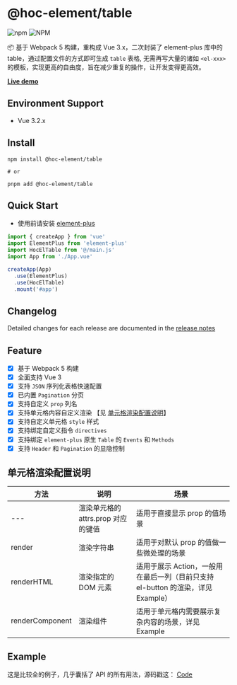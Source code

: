 # @hoc-element/table

![npm](https://img.shields.io/npm/v/@hoc-element/table)  ![NPM](https://img.shields.io/npm/l/@hoc-element/table)

📦 基于 Webpack 5 构建，重构成 Vue 3.x，二次封装了 element-plus 库中的 table，通过配置文件的方式即可生成 `table` 表格, 无需再写大量的诸如 `<el-xxx>` 的模板，实现更高的自由度，旨在减少重复的操作，让开发变得更高效。

**[Live demo](https://pdsuwwz.github.io/hoc-element-table)** 

## Environment Support

* Vue 3.2.x

## Install

```shell
npm install @hoc-element/table

# or

pnpm add @hoc-element/table
```

## Quick Start

* 使用前请安装 [element-plus](https://www.npmjs.com/package/element-plus)

```js
import { createApp } from 'vue'
import ElementPlus from 'element-plus'
import HocElTable from '@/main.js'
import App from './App.vue'

createApp(App)
  .use(ElementPlus)
  .use(HocElTable)
  .mount('#app')

```

## Changelog

Detailed changes for each release are documented in the [release notes](https://github.com/pdsuwwz/hoc-element-table/releases)

## Feature

- [x] 基于 Webpack 5 构建
- [x] 全面支持 Vue 3
- [x] 支持 `JSON` 序列化表格快速配置
- [x] 已内置 `Pagination` 分页
- [x] 支持自定义 `prop` 列名
- [x] 支持单元格内容自定义渲染 【见 [单元格渲染配置说明](#单元格渲染配置说明)】
- [x] 支持自定义单元格 `style` 样式
- [x] 支持绑定自定义指令 `directives`
- [x] 支持绑定 `element-plus` 原生 `Table` 的 `Events` 和 `Methods`
- [x] 支持 `Header` 和 `Pagination` 的显隐控制

## 单元格渲染配置说明

| 方法 | 说明 | 场景 |
| -------- | -------- | -------- |
| --- | 渲染单元格的 attrs.prop 对应的键值 | 适用于直接显示 prop 的值场景 |
| render | 渲染字符串 | 适用于对默认 prop 的值做一些微处理的场景 |
| renderHTML | 渲染指定的 DOM 元素 | 适用于展示 Action，一般用在最后一列（目前只支持 el-button 的渲染，详见 Example） |
| renderComponent | 渲染组件 | 适用于单元格内需要展示复杂内容的场景，详见 Example |

## Example

这是比较全的例子，几乎囊括了 API 的所有用法，源码戳这： [Code](https://github.com/pdsuwwz/hoc-element-table/tree/main/example/src/components/table-list.vue)
